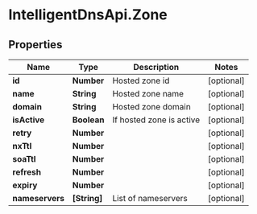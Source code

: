 # IntelligentDnsApi.Zone

## Properties

Name | Type | Description | Notes
------------ | ------------- | ------------- | -------------
**id** | **Number** | Hosted zone id | [optional] 
**name** | **String** | Hosted zone name | [optional] 
**domain** | **String** | Hosted zone domain | [optional] 
**isActive** | **Boolean** | If hosted zone is active | [optional] 
**retry** | **Number** |  | [optional] 
**nxTtl** | **Number** |  | [optional] 
**soaTtl** | **Number** |  | [optional] 
**refresh** | **Number** |  | [optional] 
**expiry** | **Number** |  | [optional] 
**nameservers** | **[String]** | List of nameservers | [optional] 



